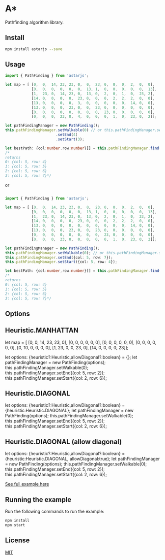 # A*

Pathfinding algorithm library.

Install
---

```bash
npm install astarjs --save
```

Usage
---

```typescript
import { PathFinding } from 'astarjs';

let map = [ [0,  0,  14, 23, 23, 0,  0,  23, 0,  0,  0,  2,  0,  0],
            [0,  0,  0,  0,  0,  0,  13, 1,  0,  0,  0,  0,  0,  13],
            [1,  23, 0,  14, 23, 0,  13, 0,  2,  0,  1,  0,  23, 2],
            [14, 0,  0,  0,  0,  23, 0,  0,  0,  2,  2,  2,  0,  0],
            [13, 0,  0,  0,  0,  3,  0,  0,  0,  0,  0,  14, 0,  0],
            [13, 0,  0,  0,  23, 0,  0,  23, 0,  0,  0,  0,  0,  0],
            [0,  0,  0,  0,  0,  0,  0,  0,  23, 0,  0,  0,  0,  0],
            [0,  0,  0,  23, 0,  4,  0,  0,  0,  1,  0,  23, 0,  2]];

let pathFindingManager = new PathFinding();
this.pathFindingManager.setWalkable(0) // or this.pathFindingManager.setWalkable(0, 10, 11); 
                       .setEnd(4)
                       .setStart(3);

let bestPath: {col:number,row:number}[] = this.pathFindingManager.find(map);
/*
returns
0: {col: 5, row: 4}
1: {col: 5, row: 5}
2: {col: 5, row: 6}
3: {col: 5, row: 7}*/

```

or

```typescript

import { PathFinding } from 'astarjs';

let map = [ [0,  0,  14, 23, 23, 0,  0,  23, 0,  0,  0,  2,  0,  0],
            [0,  0,  0,  0,  0,  0,  13, 1,  0,  0,  0,  0,  0,  13],
            [1,  23, 0,  14, 23, 0,  13, 0,  2,  0,  1,  0,  23, 2],
            [14, 0,  0,  0,  0,  23, 0,  0,  0,  2,  2,  2,  0,  0],
            [13, 0,  0,  0,  0,  0,  0,  0,  0,  0,  0,  14, 0,  0],
            [13, 0,  0,  0,  23, 0,  0,  23, 0,  0,  0,  0,  0,  0],
            [0,  0,  0,  0,  0,  0,  0,  0,  23, 0,  0,  0,  0,  0],
            [0,  0,  0,  23, 0,  0,  0,  0,  0,  1,  0,  23, 0,  2]];

let pathFindingManager = new PathFinding();
this.pathFindingManager.setWalkable(0); // or this.pathFindingManager.setWalkable(0, 10, 11); 
this.pathFindingManager.setEnd({col: 5, row: 7});
this.pathFindingManager.setStart({col: 5, row: 4});

let bestPath: {col:number,row:number}[] = this.pathFindingManager.find(map);
/*
returns
0: {col: 5, row: 4}
1: {col: 5, row: 5}
2: {col: 5, row: 6}
3: {col: 5, row: 7}*/
```
Options
---

Heuristic.MANHATTAN
---

let map = [ [0,  0,  14, 23, 23, 0],
            [0,  0,  0,  0,  0,  0],
            [0,  0,  0,  0,  0,  0],
            [0,  0,  0,  0,  0,  0],
            [0,  10, 0,  0,  0,  0],
            [1,  23, 0,  0, 23, 0],
            [14, 0,  0,  0,  0,  23]];

let options: {heuristic?:Heuristic,allowDiagonal?:boolean} = {};
let pathFindingManager = new PathFinding(options);
this.pathFindingManager.setWalkable(0); 
this.pathFindingManager.setEnd({col: 5, row: 2});
this.pathFindingManager.setStart({col: 2, row: 6});

Heuristic.DIAGONAL 
---

let options: {heuristic?:Heuristic,allowDiagonal?:boolean} = {heuristic:Heuristic.DIAGONAL};
let pathFindingManager = new PathFinding(options);
this.pathFindingManager.setWalkable(0); 
this.pathFindingManager.setEnd({col: 5, row: 2});
this.pathFindingManager.setStart({col: 2, row: 6});

Heuristic.DIAGONAL (allow diagonal)
---

let options: {heuristic?:Heuristic,allowDiagonal?:boolean} = {heuristic:Heuristic.DIAGONAL, allowDiagonal:true};
let pathFindingManager = new PathFinding(options);
this.pathFindingManager.setWalkable(0); 
this.pathFindingManager.setEnd({col: 5, row: 2});
this.pathFindingManager.setStart({col: 2, row: 6});

[See full example here](https://github.com/tbpisco/astarjs/tree/master/examples)

Running the example
---

Run the following commands to run the example:

```bash
npm install
npm start
```

License
---

[MIT](https://github.com/tbpisco/astarjs/blob/master/LICENSE)